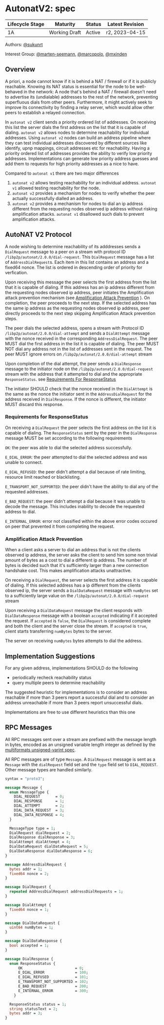 # AutonatV2: spec


| Lifecycle Stage | Maturity                 | Status | Latest Revision |
|-----------------|--------------------------|--------|-----------------|
| 1A              | Working Draft            | Active | r2, 2023-04-15  |

Authors: [@sukunrt]

Interest Group: [@marten-seemann], [@marcopolo], [@mxinden]

[@sukunrt]: https://github.com/sukunrt
[@marten-seemann]: https://github.com/marten-seemann
[@mxinden]: https://github.com/mxinden
[@marcopolo]: https://github.com/marcopolo


## Overview

A priori, a node cannot know if it is behind a NAT / firewall or if it is
publicly reachable. Knowing its NAT status is essential for the node to be
well-behaved in the network: A node that's behind a NAT / firewall doesn't need
to advertise its (undialable) addresses to the rest of the network, preventing
superfluous dials from other peers. Furthermore, it might actively seek to
improve its connectivity by finding a relay server, which would allow other
peers to establish a relayed connection.

In `autonat v2` client sends a priority ordered list of addresses. On receiving
this list the server dials the first address on the list that it is capable of
dialing. `autonat v2` allows nodes to determine reachability for individual
addresses. Using `autonat v2` nodes can build an address pipeline where they can
test individual addresses discovered by different sources like identify, upnp
mappings, circuit addresses etc for reachability. Having a priority ordered list
of addresses provides the ability to verify low priority addresses.
Implementations can generate low priority address guesses and add them to
requests for high priority addresses as a nice to have. 

Compared to `autonat v1` there are two major differences
1. `autonat v2` allows testing reachability for an individual address. `autonat
   v1` allowed testing reachability for the node. 
2. `autonat v2` provides a mechanism for nodes to verify whether the peer
actually successfully dialled an address.
3. `autonat v2` provides a mechanism for nodes to dial an ip address different
from the requesting nodes observed ip address without risking amplification
attacks. `autonat v1` disallowed such dials to prevent amplification attacks.


## AutoNAT V2 Protocol

A node wishing to determine reachability of its adddresses sends a `DialRequest`
message to a peer on a stream with protocol ID
`/libp2p/autonat/2.0.0/dial-request`. This `DialRequest` message has a list of
`AddressDialRequest`s. Each item in this list contains an address and a fixed64
nonce. The list is ordered in descending order of priority for verfication.

Upon receiving this message the peer selects the first address from the list
that it is capable of dialing. If this address has an ip address different from
the requesting nodes observed ip address, peer initiates the Amplification
attack prevention mechanism (see [Amplification Attack
Prevention](#amplification-attack-prevention) ). On completion, the peer
proceeds to the next step. If the selected address has the same ip address as
the requesting nodes observed ip address, peer directly proceeds to the next
step skipping Amplification Attack prevention steps.

The peer dials the selected address, opens a stream with Protocol ID
`/libp2p/autonat/2.0.0/dial-attempt` and sends a `DialAttempt` message with the
nonce received in the corresponding `AddressDialRequest`. The peer MUST dial the
first address in the list it is capable of dialing. The peer MUST NOT dial any
address not in the list of addresses sent in the request. The peer MUST ignore
errors on `/libp2p/autonat/2.0.0/dial-attempt` stream

Upon completion of the dial attempt, the peer sends a `DialResponse` message to
the initiator node on the `/libp2p/autonat/2.0.0/dial-request` stream with the
address that it attempted to dial and the appropriate `ResponseStatus`. see
[Requirements For ResponseStatus](#requirements-for-responsestatus)

The initiator SHOULD check that the nonce received in the `DialAttempt` is the
same as the nonce the initiator sent in the `AddressDialRequest` for the address
received in `DialResponse`. If the nonce is different, the initiator MUST
discard this response.


### Requirements for ResponseStatus

On receiving a `DialRequest` the peer selects the first address on the list it
is capable of dialing. The `ResponseStatus` sent by the peer in the
`DialResponse` message MUST be set according to the following requirements

`OK`: the peer was able to dial the selected address successfully.

`E_DIAL_ERROR`: the peer attempted to dial the selected address and was unable
to connect. 

`E_DIAL_REFUSED`: the peer didn't attempt a dial because of rate limiting,
resource limit reached or blacklisting.

`E_TRANSPORT_NOT_SUPPORTED`: the peer didn't have the ability to dial any of the
requested addresses.

`E_BAD_REQUEST`: the peer didn't attempt a dial because it was unable to decode
the message. This includes inability to decode the requested address to dial.

`E_INTERNAL_ERROR`: error not classified within the above error codes occured on
peer that prevented it from completing the request.


### Amplification Attack Prevention

When a client asks a server to dial an address that is not the clients observed
ip address, the server asks the client to send him some non trivial amount of
bytes as a cost to dial a different ip address. The number of bytes is decided
such that it's sufficiently larger than a new connection handshake cost. This
makes amplification attacks unattractive.

On receiving a `DialRequest`, the server selects the first address it is capable
of dialing. If this selected address has a ip different from the clients
observed ip, the server sends a `DialDataRequest` message with `numBytes` set to
a sufficiently large value on the `/libp2p/autonat/2.0.0/dial-request` stream

Upon receiving a `DialDataRequest` message the client responds with
`DialDataResponse` message with a boolean `accepted` indicating if it accepted
the request. If `accepted` is `false`, the `DialRequest` is considered complete
and both the client and the server close the stream. If `accepted` is `true`,
client starts transferring `numBytes` bytes to the server. 

The server on receiving `numBytes` bytes attempts to dial the address. 


## Implementation Suggestions

For any given address, implementations SHOULD do the following
- periodically recheck reachability status
- query multiple peers to determine reachability

The suggested heuristic for implementations is to consider an address reachable
if more than 3 peers report a successful dial and to consider an address
unreachable if more than 3 peers report unsuccessful dials. 

Implementations are free to use different heuristics than this one 


## RPC Messages

All RPC messages sent over a stream are prefixed with the message length in
bytes, encoded as an unsigned variable length integer as defined by the
[multiformats unsigned-varint spec][uvarint-spec]. 

All RPC messages are of type `Message`. A `DialRequest` message is sent as a
`Message` with the `dialRequest` field set and the `type` field set to
`DIAL_REQUEST`. Other message types are handled similarly.


```proto
syntax = "proto3";

message Message {
  enum MessageType {
    DIAL_REQUEST       = 0;
    DIAL_RESPONSE      = 1;
    DIAL_ATTEMPT       = 2;
    DIAL_DATA_REQUEST  = 3;
    DIAL_DATA_RESPONSE = 4;
  }

  MessageType type = 1;
  DialRequest dialRequest = 2;
  DialResponse dialResponse = 3;
  DialAttempt dialAttempt = 4;
  DialDataRequest dialDataRequest = 5;
  DialDataResponse dialDataResponse = 6;
}

message AddressDialRequest {
  bytes addr = 1;
  fixed64 nonce = 2;
}

message DialRequest {
  repeated AddressDialRequest addressDialRequests = 1;
}

message DialAttempt {
  fixed64 nonce = 1;
}

message DialDataRequest {
  uint64 numBytes = 1;
}

message DialDataResponse {
  bool accepted = 1;
}

message DialResponse {
  enum ResponseStatus {
      OK                        = 0;
      E_DIAL_ERROR              = 100;
      E_DIAL_REFUSED            = 101;
      E_TRANSPORT_NOT_SUPPORTED = 102;
      E_BAD_REQUEST             = 200;
      E_INTERNAL_ERROR          = 300;
    }

  ResponseStatus status = 1;
  string statusText = 2;
  bytes addr = 3;
}
```

[uvarint-spec]: https://github.com/multiformats/unsigned-varint

